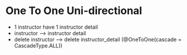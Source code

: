 # One To One Uni-directional
- 1 instructor have 1 instructor detail
- instructor --> instructor detail
- delete instructor --> delete instructor_detail (@OneToOne(cascade = CascadeType.ALL))